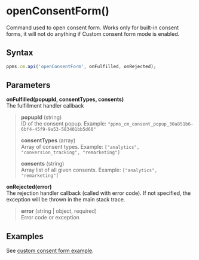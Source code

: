# openConsentForm()

Command used to open consent form. Works only for built-in consent
forms, it will not do anything if Custom consent form mode is enabled.

## Syntax

``` javascript
ppms.cm.api('openConsentForm', onFulfilled, onRejected);
```

## Parameters

**onFulfilled(popupId, consentTypes, consents)**  
The fulfillment handler callback

> **popupId** (string)  
> ID of the consent popup. Example:
> `"ppms_cm_consent_popup_30a851b6-6bf4-45f9-9a53-583401bb5d60"`
> 
> **consentTypes** (array)  
> Array of consent types. Example: `["analytics", "conversion_tracking",
> "remarketing"]`
> 
> **consents** (string)  
> Array list of all given consents. Example: `["analytics",
> "remarketing"]`

**onRejected(error)**  
The rejection handler callback (called with error code). If not
specified, the exception will be thrown in the main stack trace.

> **error** (string | object, required)  
> Error code or exception

## Examples

See [custom consent form
example](https://piwikpro.github.io/ConsentManager-CustomConsentFormExample/).

